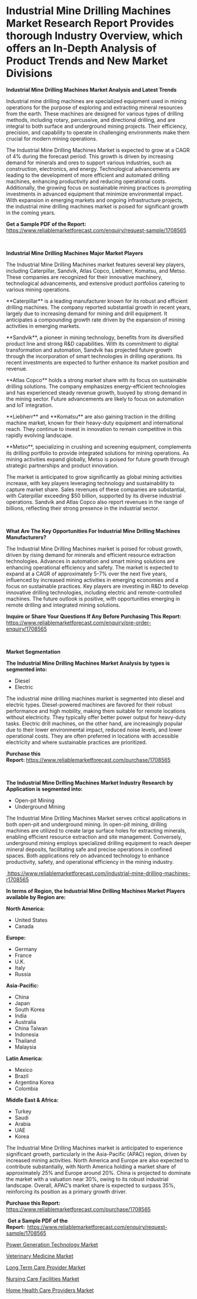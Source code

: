 <p><h1>Industrial Mine Drilling Machines Market Research Report Provides thorough Industry Overview, which offers an In-Depth Analysis of Product Trends and New Market Divisions</h1></p><p><strong>Industrial Mine Drilling Machines Market Analysis and Latest Trends</strong></p>
<p><p>Industrial mine drilling machines are specialized equipment used in mining operations for the purpose of exploring and extracting mineral resources from the earth. These machines are designed for various types of drilling methods, including rotary, percussive, and directional drilling, and are integral to both surface and underground mining projects. Their efficiency, precision, and capability to operate in challenging environments make them crucial for modern mining operations.</p><p>The Industrial Mine Drilling Machines Market is expected to grow at a CAGR of 4% during the forecast period. This growth is driven by increasing demand for minerals and ores to support various industries, such as construction, electronics, and energy. Technological advancements are leading to the development of more efficient and automated drilling machines, enhancing productivity and reducing operational costs. Additionally, the growing focus on sustainable mining practices is prompting investments in advanced equipment that minimize environmental impact. With expansion in emerging markets and ongoing infrastructure projects, the industrial mine drilling machines market is poised for significant growth in the coming years.</p></p>
<p><strong>Get a Sample PDF of the Report:&nbsp;</strong> <a href="https://www.reliablemarketforecast.com/enquiry/request-sample/1708565?utm_campaign=1601&utm_medium=2&utm_source=Github&utm_content=ia&utm_term=21102024&utm_id=industrial-mine-drilling-machines">https://www.reliablemarketforecast.com/enquiry/request-sample/1708565</a></p>
<p>&nbsp;</p>
<p><strong>Industrial Mine Drilling Machines Major Market Players</strong></p>
<p><p>The Industrial Mine Drilling Machines market features several key players, including Caterpillar, Sandvik, Atlas Copco, Liebherr, Komatsu, and Metso. These companies are recognized for their innovative machinery, technological advancements, and extensive product portfolios catering to various mining operations.</p><p>**Caterpillar** is a leading manufacturer known for its robust and efficient drilling machines. The company reported substantial growth in recent years, largely due to increasing demand for mining and drill equipment. It anticipates a compounding growth rate driven by the expansion of mining activities in emerging markets.</p><p>**Sandvik**, a pioneer in mining technology, benefits from its diversified product line and strong R&D capabilities. With its commitment to digital transformation and automation, Sandvik has projected future growth through the incorporation of smart technologies in drilling operations. Its recent investments are expected to further enhance its market position and revenue.</p><p>**Atlas Copco** holds a strong market share with its focus on sustainable drilling solutions. The company emphasizes energy-efficient technologies and has experienced steady revenue growth, buoyed by strong demand in the mining sector. Future advancements are likely to focus on automation and IoT integration.</p><p>**Liebherr** and **Komatsu** are also gaining traction in the drilling machine market, known for their heavy-duty equipment and international reach. They continue to invest in innovation to remain competitive in this rapidly evolving landscape.</p><p>**Metso**, specializing in crushing and screening equipment, complements its drilling portfolio to provide integrated solutions for mining operations. As mining activities expand globally, Metso is poised for future growth through strategic partnerships and product innovation.</p><p>The market is anticipated to grow significantly as global mining activities increase, with key players leveraging technology and sustainability to capture market share. Sales revenues of these companies are substantial, with Caterpillar exceeding $50 billion, supported by its diverse industrial operations. Sandvik and Atlas Copco also report revenues in the range of billions, reflecting their strong presence in the industrial sector.</p></p>
<p>&nbsp;</p>
<p><strong>What Are The Key Opportunities For Industrial Mine Drilling Machines Manufacturers?</strong></p>
<p><p>The Industrial Mine Drilling Machines market is poised for robust growth, driven by rising demand for minerals and efficient resource extraction technologies. Advances in automation and smart mining solutions are enhancing operational efficiency and safety. The market is expected to expand at a CAGR of approximately 5-7% over the next five years, influenced by increased mining activities in emerging economies and a focus on sustainable practices. Key players are investing in R&D to develop innovative drilling technologies, including electric and remote-controlled machines. The future outlook is positive, with opportunities emerging in remote drilling and integrated mining solutions.</p></p>
<p><strong>Inquire or Share Your Questions If Any Before Purchasing This Report:</strong> <a href="https://www.reliablemarketforecast.com/enquiry/pre-order-enquiry/1708565?utm_campaign=1601&utm_medium=2&utm_source=Github&utm_content=ia&utm_term=21102024&utm_id=industrial-mine-drilling-machines">https://www.reliablemarketforecast.com/enquiry/pre-order-enquiry/1708565</a></p>
<p>&nbsp;</p>
<p><strong>Market Segmentation</strong></p>
<p><strong>The Industrial Mine Drilling Machines Market Analysis by types is segmented into:</strong></p>
<p><ul><li>Diesel</li><li>Electric</li></ul></p>
<p><p>The industrial mine drilling machines market is segmented into diesel and electric types. Diesel-powered machines are favored for their robust performance and high mobility, making them suitable for remote locations without electricity. They typically offer better power output for heavy-duty tasks. Electric drill machines, on the other hand, are increasingly popular due to their lower environmental impact, reduced noise levels, and lower operational costs. They are often preferred in locations with accessible electricity and where sustainable practices are prioritized.</p></p>
<p><strong>Purchase this Report:&nbsp;</strong><a href="https://www.reliablemarketforecast.com/purchase/1708565?utm_campaign=1601&utm_medium=2&utm_source=Github&utm_content=ia&utm_term=21102024&utm_id=industrial-mine-drilling-machines">https://www.reliablemarketforecast.com/purchase/1708565</a></p>
<p>&nbsp;</p>
<p><strong>The Industrial Mine Drilling Machines Market Industry Research by Application is segmented into:</strong></p>
<p><ul><li>Open-pit Mining</li><li>Underground Mining</li></ul></p>
<p><p>The Industrial Mine Drilling Machines Market serves critical applications in both open-pit and underground mining. In open-pit mining, drilling machines are utilized to create large surface holes for extracting minerals, enabling efficient resource extraction and site management. Conversely, underground mining employs specialized drilling equipment to reach deeper mineral deposits, facilitating safe and precise operations in confined spaces. Both applications rely on advanced technology to enhance productivity, safety, and operational efficiency in the mining industry.</p></p>
<p><a href="https://www.reliablemarketforecast.com/industrial-mine-drilling-machines-r1708565?utm_campaign=1601&utm_medium=2&utm_source=Github&utm_content=ia&utm_term=21102024&utm_id=industrial-mine-drilling-machines">&nbsp;https://www.reliablemarketforecast.com/industrial-mine-drilling-machines-r1708565</a></p>
<p><strong>In terms of Region, the Industrial Mine Drilling Machines Market Players available by Region are:</strong></p>
<p>
    <p> <strong> North America: </strong>
        <ul>
            <li>United States</li>
            <li>Canada</li>
        </ul>
        </p> 
    <p> <strong> Europe: </strong>
        <ul>
            <li>Germany</li>
            <li>France</li>
            <li>U.K.</li>
            <li>Italy</li>
            <li>Russia</li>
        </ul>
        </p> 
    <p> <strong> Asia-Pacific: </strong>
        <ul>
            <li>China</li>
            <li>Japan</li>
            <li>South Korea</li>
            <li>India</li>
            <li>Australia</li>
            <li>China Taiwan</li>
            <li>Indonesia</li>
            <li>Thailand</li>
            <li>Malaysia</li>
        </ul>
        </p> 
    <p> <strong> Latin America: </strong>
        <ul>
            <li>Mexico</li>
            <li>Brazil</li>
            <li>Argentina Korea</li>
            <li>Colombia</li>
        </ul>
        </p> 
    <p> <strong> Middle East & Africa: </strong>
        <ul>
            <li>Turkey</li>
            <li>Saudi</li>
            <li>Arabia</li>
            <li>UAE</li>
            <li>Korea</li>
        </ul>
    </p>
    </p>
<p><p>The Industrial Mine Drilling Machines market is anticipated to experience significant growth, particularly in the Asia-Pacific (APAC) region, driven by increased mining activities. North America and Europe are also expected to contribute substantially, with North America holding a market share of approximately 25% and Europe around 20%. China is projected to dominate the market with a valuation near 30%, owing to its robust industrial landscape. Overall, APAC’s market share is expected to surpass 35%, reinforcing its position as a primary growth driver.</p></p>
<p><strong>Purchase this Report: </strong><a href="https://www.reliablemarketforecast.com/purchase/1708565?utm_campaign=1601&utm_medium=2&utm_source=Github&utm_content=ia&utm_term=21102024&utm_id=industrial-mine-drilling-machines">https://www.reliablemarketforecast.com/purchase/1708565</a></p>
<p>&nbsp;<strong>Get a Sample PDF of the Report:&nbsp;&nbsp;</strong><a href="https://www.reliablemarketforecast.com/enquiry/request-sample/1708565?utm_campaign=1601&utm_medium=2&utm_source=Github&utm_content=ia&utm_term=21102024&utm_id=industrial-mine-drilling-machines">https://www.reliablemarketforecast.com/enquiry/request-sample/1708565</a></p>
<p><strong></strong></p>
<p><p><a href="https://github.com/LilianFaulkner65/Market-Research-Report-List-1/blob/main/power-generation-technology-market.md?utm_campaign=1601&utm_medium=2&utm_source=Github&utm_content=ia&utm_term=21102024&utm_id=industrial-mine-drilling-machines">Power Generation Technology Market</a></p><p><a href="https://www.linkedin.com/pulse/veterinary-medicine-market-strategic-insights-product-evolution-imwac?utm_campaign=1601&utm_medium=2&utm_source=Github&utm_content=ia&utm_term=21102024&utm_id=industrial-mine-drilling-machines">Veterinary Medicine Market</a></p><p><a href="https://www.linkedin.com/pulse/long-term-care-provider-market-regional-outlook-competition-gnsec?utm_campaign=1601&utm_medium=2&utm_source=Github&utm_content=ia&utm_term=21102024&utm_id=industrial-mine-drilling-machines">Long Term Care Provider Market</a></p><p><a href="https://www.linkedin.com/pulse/market-dynamics-future-trends-global-nursing-care-facilities-p58tc?utm_campaign=1601&utm_medium=2&utm_source=Github&utm_content=ia&utm_term=21102024&utm_id=industrial-mine-drilling-machines">Nursing Care Facilities Market</a></p><p><a href="https://www.linkedin.com/pulse/home-health-care-providers-market-revolution-size-share-emerging-arkfc?utm_campaign=1601&utm_medium=2&utm_source=Github&utm_content=ia&utm_term=21102024&utm_id=industrial-mine-drilling-machines">Home Health Care Providers Market</a></p></p>